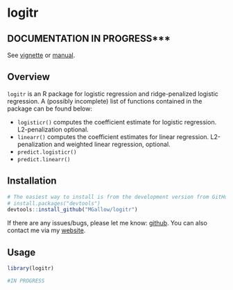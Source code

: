 logitr
================

DOCUMENTATION IN PROGRESS\*\*\*
-------------------------------

See [vignette](https://htmlpreview.github.io/?https://github.com/MGallow/logitr/blob/master/Vignette.html) or [manual](https://htmlpreview.github.io/?https://github.com/MGallow/logitr/blob/master/logitr.pdf).

Overview
--------

`logitr` is an R package for logistic regression and ridge-penalized logistic regression. A (possibly incomplete) list of functions contained in the package can be found below:

-   `logisticr()` computes the coefficient estimate for logistic regression. L2-penalization optional.
-   `linearr()` computes the coefficient estimates for linear regression. L2-penalization and weighted linear regression, optional.
-   `predict.logisticr()`
-   `predict.linearr()`

Installation
------------

``` r
# The easiest way to install is from the development version from GitHub:
# install.packages("devtools")
devtools::install_github("MGallow/logitr")
```

If there are any issues/bugs, please let me know: [github](https://github.com/MGallow/logitr/issues). You can also contact me via my [website](http://users.stat.umn.edu/~gall0441/).

Usage
-----

``` r
library(logitr)

#IN PROGRESS
```
